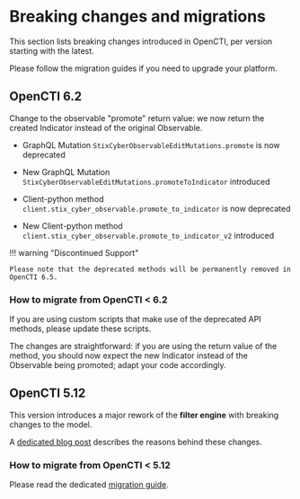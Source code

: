 # Breaking changes and migrations

This section lists breaking changes introduced in OpenCTI, per version starting with the latest.

Please follow the migration guides if you need to upgrade your platform. 

## OpenCTI 6.2

Change to the observable "promote" return value: we now return the created Indicator instead of the original Observable.

* GraphQL Mutation `StixCyberObservableEditMutations.promote` is now deprecated
* New GraphQL Mutation `StixCyberObservableEditMutations.promoteToIndicator` introduced


* Client-python method `client.stix_cyber_observable.promote_to_indicator` is now deprecated
* New Client-python method `client.stix_cyber_observable.promote_to_indicator_v2` introduced


!!! warning "Discontinued Support"

    Please note that the deprecated methods will be permanently removed in OpenCTI 6.5.


### How to migrate from OpenCTI < 6.2

If you are using custom scripts that make use of the deprecated API methods, please update these scripts.

The changes are straightforward: if you are using the return value of the method, you should now expect the new Indicator instead of the Observable being promoted; adapt your code accordingly.

## OpenCTI 5.12

This version introduces a major rework of the **filter engine** with breaking changes to the model.

A [dedicated blog post](https://blog.filigran.io/introducing-advanced-filtering-possibilities-in-opencti-552147565faf) describes the reasons behind these changes.

### How to migrate from OpenCTI < 5.12

Please read the dedicated [migration guide](../reference/filters-migration.md).